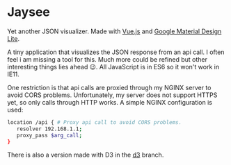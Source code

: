 Jaysee
=======

Yet another JSON visualizer. Made with [Vue.js](https://vuejs.org/) and [Google Material Design Lite](https://getmdl.io/started/).

A tiny application that visualizes the JSON response from an api call.
I often feel i am missing a tool for this. Much more could be refined but other interesting things lies ahead :wink:.
All JavaScript is in ES6 so it won't work in IE11.

One restriction is that api calls are proxied through my NGINX server to avoid CORS problems.
Unfortunately, my server does not support HTTPS yet, so only calls through HTTP works.
A simple NGINX configuration is used:

```sh
location /api { # Proxy api call to avoid CORS problems.
   resolver 192.168.1.1;
   proxy_pass $arg_call;
}
```

There is also a version made with D3 in the [d3](https://github.com/medicor/jaysee/tree/d3) branch.

